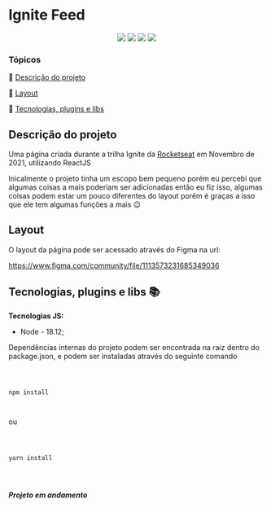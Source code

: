 <h1>Ignite Feed</h1>

<p  align="center">

<img  src="http://img.shields.io/static/v1?label=&message=Typescript&color=blue&style=for-the-badge"/>
<img  src="http://img.shields.io/static/v1?label=&message=React&color=blue&style=for-the-badge"/>
<img  src="http://img.shields.io/static/v1?label=&message=Node&color=green&style=for-the-badge"/>

<img  src="http://img.shields.io/static/v1?label=STATUS&message=CONCLUIDO&color=sucess&style=for-the-badge"/>

</p>

### Tópicos

:small_blue_diamond: [Descrição do projeto](#descrição-do-projeto)

:small_blue_diamond: [Layout](#Layout)

:small_blue_diamond: [Tecnologias, plugins e libs](#tecnologias-plugins-e-libs-books)

## Descrição do projeto

<p  align="justify">

Uma página criada durante a trilha Ignite da [Rocketseat](https://www.rocketseat.com.br) em Novembro de 2021, utilizando ReactJS

Inicalmente o projeto tinha um escopo bem pequeno porém eu percebi que algumas coisas a mais poderiam ser adicionadas
então eu fiz isso, algumas coisas podem estar um pouco diferentes do layout porém é graças a isso que ele tem algumas
funções a mais 😉

</p>

## Layout

<p  align="justify">

O layout da página pode ser acessado através do Figma na url:

https://www.figma.com/community/file/1113573231685349036

</p>

## Tecnologias, plugins e libs :books:

**Tecnologias JS:**

- Node - 18.12;

Dependências internas do projeto podem ser encontrada na raiz dentro do package.json, e podem ser instaladas através do seguinte comando

```



npm install



```

ou

```



yarn install



```

##

**_Projeto em andamento_**
